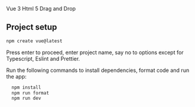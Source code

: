 Vue 3 Html 5 Drag and Drop

## Project setup
```bash
npm create vue@latest
```
Press enter to proceed, enter project name, say no to options except for Typescript, Eslint and Prettier.

Run the following commands to install dependencies, format code and run the app:
```bash
  npm install
  npm run format
  npm run dev
```

